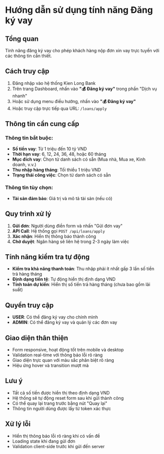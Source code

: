 # Hướng dẫn sử dụng tính năng Đăng ký vay

## Tổng quan
Tính năng đăng ký vay cho phép khách hàng nộp đơn xin vay trực tuyến với các thông tin cần thiết.

## Cách truy cập
1. Đăng nhập vào hệ thống Kien Long Bank
2. Trên trang Dashboard, nhấn vào **"💰 Đăng ký vay"** trong phần "Dịch vụ nhanh"
3. Hoặc sử dụng menu điều hướng, nhấn vào **"💰 Đăng ký vay"**
4. Hoặc truy cập trực tiếp qua URL: `/loans/apply`

## Thông tin cần cung cấp

### Thông tin bắt buộc:
- **Số tiền vay**: Từ 1 triệu đến 10 tỷ VND
- **Thời hạn vay**: 6, 12, 24, 36, 48, hoặc 60 tháng
- **Mục đích vay**: Chọn từ danh sách có sẵn (Mua nhà, Mua xe, Kinh doanh, v.v.)
- **Thu nhập hàng tháng**: Tối thiểu 1 triệu VND
- **Trạng thái công việc**: Chọn từ danh sách có sẵn

### Thông tin tùy chọn:
- **Tài sản đảm bảo**: Giá trị và mô tả tài sản (nếu có)

## Quy trình xử lý
1. **Gửi đơn**: Người dùng điền form và nhấn "Gửi đơn vay"
2. **API Call**: Hệ thống gọi `POST /api/loans/apply`
3. **Xác nhận**: Hiển thị thông báo thành công
4. **Chờ duyệt**: Ngân hàng sẽ liên hệ trong 2-3 ngày làm việc

## Tính năng kiểm tra tự động
- **Kiểm tra khả năng thanh toán**: Thu nhập phải ít nhất gấp 3 lần số tiền trả hàng tháng
- **Định dạng tiền tệ**: Tự động hiển thị định dạng VND
- **Tính toán dự kiến**: Hiển thị số tiền trả hàng tháng (chưa bao gồm lãi suất)

## Quyền truy cập
- **USER**: Có thể đăng ký vay cho chính mình
- **ADMIN**: Có thể đăng ký vay và quản lý các đơn vay

## Giao diện thân thiện
- Form responsive, hoạt động tốt trên mobile và desktop
- Validation real-time với thông báo lỗi rõ ràng
- Giao diện trực quan với màu sắc phân biệt rõ ràng
- Hiệu ứng hover và transition mượt mà

## Lưu ý
- Tất cả số tiền được hiển thị theo định dạng VND
- Hệ thống sẽ tự động reset form sau khi gửi thành công
- Có thể quay lại trang trước bằng nút "Quay lại"
- Thông tin người dùng được lấy từ token xác thực

## Xử lý lỗi
- Hiển thị thông báo lỗi rõ ràng khi có vấn đề
- Loading state khi đang gửi đơn
- Validation client-side trước khi gửi đến server
